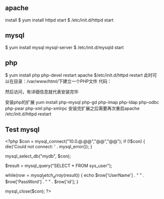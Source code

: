apache
---
install 
$ yum install httpd
start
$ /etc/init.d/httpd start
 
mysql
--
$ yum install mysql mysql-server
$ /etc/init.d/mysqld start
 
php
--
$ yum install php php-devel
restart apache 
$/etc/init.d/httpd restart
此时可以在目录：/var/www/html/下建立一个PHP文件
代码：
<?php phpinfo(); ?>
然后访问，有详细信息就代表安装完毕
 
安装php的扩展
yum install php-mysql php-gd php-imap php-ldap php-odbc php-pear php-xml php-xmlrpc
安装完扩展之后需要再次重启apache
/etc/init.d/httpd restart
 
Test mysql
--
\<?php
$con = mysql_connect("10.0.@.@@","@@","@@");
if (!$con)
  {
  die('Could not connect: ' . mysql_error());
  }
 
mysql_select_db("mydb", $con);
 
$result = mysql_query("SELECT * FROM sys_user");
 
while($row = mysql_fetch_array($result))
  {
  echo $row['UserName'] . " " . $row['PassWord'] . " " . $row['id'];
  }
 
mysql_close($con);
\?>
